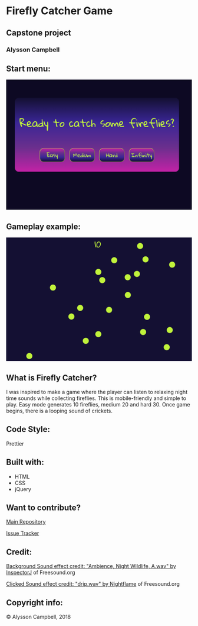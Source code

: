 # Firefly Catcher Game

## Capstone project

### Alysson Campbell

## Start menu:

![](css/img/menu.PNG)

## Gameplay example:

![](css/img/gameplay.PNG)

## What is Firefly Catcher?

I was inspired to make a game where the player can listen to relaxing night time sounds while collecting fireflies. This is mobile-friendly and simple to play. Easy mode generates 10 fireflies, medium 20 and hard 30. Once game begins, there is a looping sound of crickets.

## Code Style:

Prettier

## Built with:

- HTML
- CSS
- jQuery

## Want to contribute?

[Main Repository](https://github.com/AlyssonCampbell/project4)

[Issue Tracker](https://github.com/AlyssonCampbell/project4/issues)

## Credit:

[Background Sound effect credit: "Ambience, Night Wildlife, A.wav" by InspectorJ](https://www.jshaw.co.uk) of Freesound.org

[Clicked Sound effect credit: "drip.wav" by Nightflame](https://freesound.org/people/Nightflame/) of Freesound.org

## Copyright info:

&copy; Alysson Campbell, 2018
